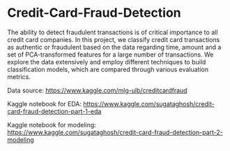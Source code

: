 # Credit-Card-Fraud-Detection
The ability to detect fraudulent transactions is of critical importance to all credit card companies. In this project, we classify credit card transactions as authentic or fraudulent based on the data regarding time, amount and a set of PCA-transformed features for a large number of transactions. We explore the data extensively and employ different techniques to build classification models, which are compared through various evaluation metrics.

Data source: https://www.kaggle.com/mlg-ulb/creditcardfraud

Kaggle notebook for EDA: https://www.kaggle.com/sugataghosh/credit-card-fraud-detection-part-1-eda

Kaggle notebook for modeling: https://www.kaggle.com/sugataghosh/credit-card-fraud-detection-part-2-modeling
